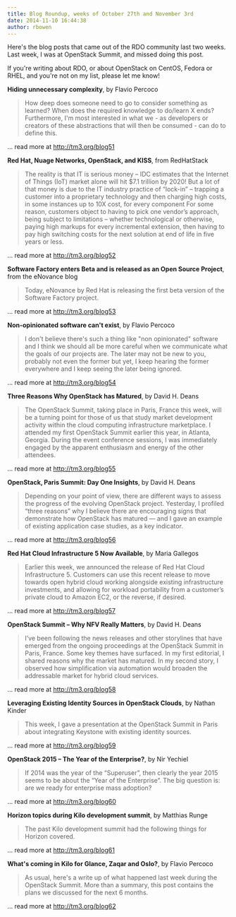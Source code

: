 ```yaml
---
title: Blog Roundup, weeks of October 27th and November 3rd
date: 2014-11-10 16:44:38
author: rbowen
---
```


Here's the blog posts that came out of the RDO community last two weeks. Last week, I was at OpenStack Summit, and missed doing this post.

If you're writing about RDO, or about OpenStack on CentOS, Fedora or RHEL, and you're not on my list, please let me know!

**Hiding unnecessary complexity**, by Flavio Percoco

> How deep does someone need to go to consider something as learned? When does the required knowledge to do/learn X ends? Furthermore, I'm most interested in what we - as developers or creators of these abstractions that will then be consumed - can do to define this.

... read more at http://tm3.org/blog51


**Red Hat, Nuage Networks, OpenStack, and KISS**, from RedHatStack

> The reality is that IT is serious money – IDC estimates that the Internet of Things (IoT) market alone will hit $7.1 trillion by 2020! But a lot of that money is due to the IT industry practice of “lock-in” – trapping a customer into a proprietary technology and then charging high costs, in some instances up to 10X cost, for every component   For some reason, customers object to having to pick one vendor’s approach, being subject to limitations – whether technological or otherwise, paying high markups for every incremental extension, then having to pay high switching costs for the next solution at end of life in five years or less.

... read more at http://tm3.org/blog52


**Software Factory enters Beta and is released as an Open Source Project**, from the eNovance blog

> Today, eNovance by Red Hat is releasing the first beta version of the Software Factory project.

... read more at http://tm3.org/blog53

**Non-opinionated software can't exist**, by Flavio Percoco

> I don't believe there's such a thing like "non opinionated" software and I think we should all be more careful when we communicate what the goals of our projects are. The later may not be new to you, probably not even the former but yet, I keep hearing the former everywhere and I keep seeing the later being ignored.

... read more at http://tm3.org/blog54


**Three Reasons Why OpenStack has Matured**, by David H. Deans

> The OpenStack Summit, taking place in Paris, France this week, will be a turning point for those of us that study market development activity within the cloud computing infrastructure marketplace. I attended my first OpenStack Summit earlier this year, in Atlanta, Georgia. During the event conference sessions, I was immediately engaged by the apparent enthusiasm and energy of the other attendees.

... read more at http://tm3.org/blog55

**OpenStack, Paris Summit: Day One Insights**, by David H. Deans

> Depending on your point of view, there are different ways to assess the progress of the evolving OpenStack project. Yesterday, I profiled “three reasons” why I believe there are encouraging signs that demonstrate how OpenStack has matured — and I gave an example of existing application case studies, as a key indicator.

... read more at http://tm3.org/blog56

**Red Hat Cloud Infrastructure 5 Now Available**, by Maria Gallegos

> Earlier this week, we announced the release of Red Hat Cloud Infrastructure 5.  Customers can use  this recent release to move towards open hybrid cloud working alongside existing infrastructure investments, and allowing for workload portability from a customer’s private cloud to Amazon EC2, or the reverse, if desired. 

... read more at http://tm3.org/blog57


**OpenStack Summit – Why NFV Really Matters**, by David H. Deans

> I’ve been following the news releases and other storylines that have emerged from the ongoing proceedings at the OpenStack Summit in Paris, France. Some key themes have surfaced. In my first editorial, I shared reasons why the market has matured. In my second story, I observed how simplification via automation would broaden the addressable market for hybrid cloud services.

... read more at http://tm3.org/blog58


**Leveraging Existing Identity Sources in OpenStack Clouds**, by Nathan Kinder

> This week, I gave a presentation at the OpenStack Summit in Paris about integrating Keystone with existing identity sources.  

... read more at http://tm3.org/blog59


**OpenStack 2015 – The Year of the Enterprise?**, by Nir Yechiel

> If 2014 was the year of the “Superuser”, then clearly the year 2015 seems to be about the “Year of the Enterprise“.  The big question is: are we ready for enterprise mass adoption?

... read more at http://tm3.org/blog60


**Horizon topics during Kilo development summit**, by Matthias Runge

> The past Kilo development summit had the following things for Horizon covered.

... read more at http://tm3.org/blog61


**What's coming in Kilo for Glance, Zaqar and Oslo?**, by Flavio Percoco

> As usual, here's a write up of what happened last week during the OpenStack Summit. More than a summary, this post contains the plans we discussed for the next 6 months.

... read more at http://tm3.org/blog62

